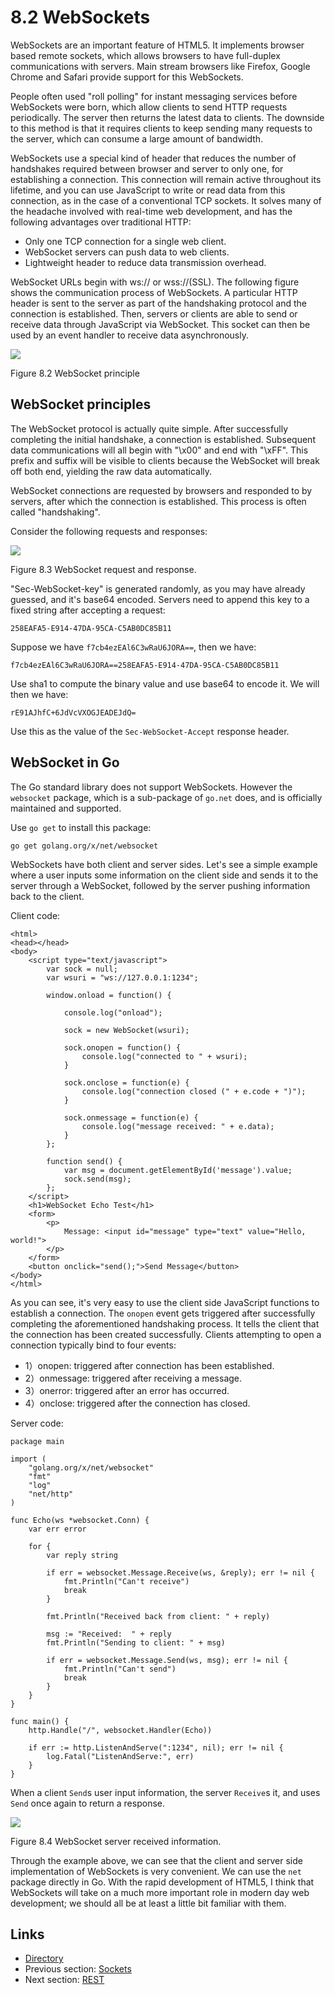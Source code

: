 # 8.2 WebSockets

WebSockets are an important feature of HTML5. It implements browser based remote sockets, which allows browsers to have full-duplex communications with servers. Main stream browsers like Firefox, Google Chrome and Safari provide support for this WebSockets.

People often used "roll polling" for instant messaging services before WebSockets were born, which allow clients to send HTTP requests periodically. The server then returns the latest data to clients. The downside to this method is that it requires clients to keep sending many requests to the server, which can consume a large amount of bandwidth.

WebSockets use a special kind of header that reduces the number of handshakes required between browser and server to only one, for establishing a connection. This connection will remain active throughout its lifetime, and you can use JavaScript to write or read data from this connection, as in the case of a conventional TCP sockets. It solves many of the headache involved with real-time web development, and has the following advantages over traditional HTTP:

* Only one TCP connection for a single web client.
* WebSocket servers can push data to web clients.
* Lightweight header to reduce data transmission overhead.

WebSocket URLs begin with ws:// or wss://(SSL). The following figure shows the communication process of WebSockets. A particular HTTP header is sent to the server as part of the handshaking protocol and the connection is established. Then, servers or clients are able to send or receive data through JavaScript via WebSocket. This socket can then be used by an event handler to receive data asynchronously.

![](images/8.2.websocket.png)

Figure 8.2 WebSocket principle

## WebSocket principles

The WebSocket protocol is actually quite simple. After successfully completing the initial handshake, a connection is established. Subsequent data communications will all begin with "\x00" and end with "\xFF". This prefix and suffix will be visible to clients because the WebSocket will break off both end, yielding the raw data automatically.

WebSocket connections are requested by browsers and responded to by servers, after which the connection is established. This process is often called "handshaking".

Consider the following requests and responses:

![](images/8.2.websocket2.png)

Figure 8.3 WebSocket request and response.

"Sec-WebSocket-key" is generated randomly, as you may have already guessed, and it's base64 encoded. Servers need to append this key to a fixed string after accepting a request:

```
258EAFA5-E914-47DA-95CA-C5AB0DC85B11
```

Suppose we have `f7cb4ezEAl6C3wRaU6JORA==`, then we have:

```
f7cb4ezEAl6C3wRaU6JORA==258EAFA5-E914-47DA-95CA-C5AB0DC85B11
```

Use sha1 to compute the binary value and use base64 to encode it. We will then we have:

```
rE91AJhfC+6JdVcVXOGJEADEJdQ=
```

Use this as the value of the `Sec-WebSocket-Accept` response header.

## WebSocket in Go

The Go standard library does not support WebSockets. However the `websocket` package, which is a sub-package of `go.net` does, and is officially maintained and supported.

Use `go get` to install this package:

```
go get golang.org/x/net/websocket
```

WebSockets have both client and server sides. Let's see a simple example where a user inputs some information on the client side and sends it to the server through a WebSocket, followed by the server pushing information back to the client.

Client code:

```
<html>
<head></head>
<body>
	<script type="text/javascript">
		var sock = null;
		var wsuri = "ws://127.0.0.1:1234";

		window.onload = function() {

			console.log("onload");

			sock = new WebSocket(wsuri);

			sock.onopen = function() {
				console.log("connected to " + wsuri);
			}

			sock.onclose = function(e) {
				console.log("connection closed (" + e.code + ")");
			}

			sock.onmessage = function(e) {
				console.log("message received: " + e.data);
			}
		};

		function send() {
			var msg = document.getElementById('message').value;
			sock.send(msg);
		};
	</script>
	<h1>WebSocket Echo Test</h1>
	<form>
		<p>
			Message: <input id="message" type="text" value="Hello, world!">
		</p>
	</form>
	<button onclick="send();">Send Message</button>
</body>
</html>
```

As you can see, it's very easy to use the client side JavaScript functions to establish a connection. The `onopen` event gets triggered after successfully completing the aforementioned handshaking process. It tells the client that the connection has been created successfully. Clients attempting to open a connection typically bind to four events:

* 1）onopen: triggered after connection has been established.
* 2）onmessage: triggered after receiving a message.
* 3）onerror: triggered after an error has occurred.
* 4）onclose: triggered after the connection has closed.

Server code:

```
package main

import (
	"golang.org/x/net/websocket"
	"fmt"
	"log"
	"net/http"
)

func Echo(ws *websocket.Conn) {
	var err error

	for {
		var reply string

		if err = websocket.Message.Receive(ws, &reply); err != nil {
			fmt.Println("Can't receive")
			break
		}

		fmt.Println("Received back from client: " + reply)

		msg := "Received:  " + reply
		fmt.Println("Sending to client: " + msg)

		if err = websocket.Message.Send(ws, msg); err != nil {
			fmt.Println("Can't send")
			break
		}
	}
}

func main() {
	http.Handle("/", websocket.Handler(Echo))

	if err := http.ListenAndServe(":1234", nil); err != nil {
		log.Fatal("ListenAndServe:", err)
	}
}
```

When a client `Send`s user input information, the server `Receive`s it, and uses `Send` once again to return a response.

![](images/8.2.websocket3.png)

Figure 8.4 WebSocket server received information.

Through the example above, we can see that the client and server side implementation of WebSockets is very convenient. We can use the `net` package directly in Go. With the rapid development of HTML5, I think that WebSockets will take on a much more important role in modern day web development; we should all be at least a little bit familiar with them.

## Links

* [Directory](preface.md)
* Previous section: [Sockets](08.1.md)
* Next section: [REST](08.3.md)
